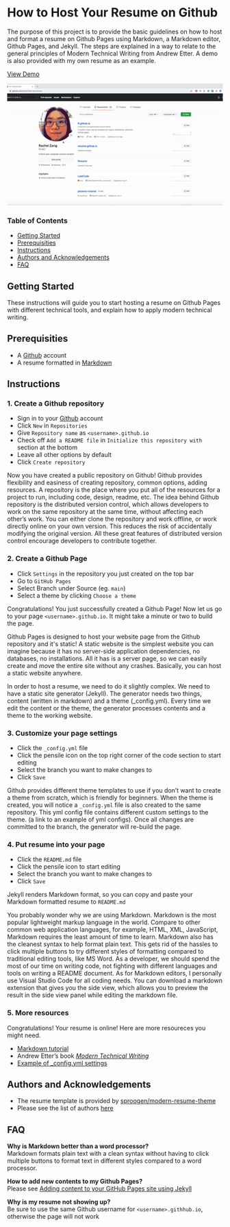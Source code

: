 # How to Host Your Resume on Github


The purpose of this project is to provide the basic guidelines on how to host and format a resume on Github Pages using Markdown, a Markdown editor, Github Pages, and Jekyll. The steps are explained in a way to relate to the general principles of Modern Technical Writing from Andrew Etter. A demo is also provided with my own resume as an example.

[View Demo](https://ruiqiz.github.io)

![img](_image/demo.gif)

### Table of Contents
- [Getting Started](#getting-started)
- [Prerequisities](#prerequisities)
- [Instructions](#instructions)
- [Authors and Acknowledgements](#authors-and-acknowledgements)
- [FAQ](#faq)

## Getting Started
These instructions will guide you to start hosting a resume on Github Pages with different technical tools, and explain how to apply modern technical writing.

## Prerequisities
- A [Github](https://github.com/) account
- A resume formatted in [Markdown](https://www.markdowntutorial.com/)

## Instructions
### 1. Create a Github repository	
- Sign in to your [Github](https://github.com/login) account
- Click `New` in `Repositories`
- Give `Repository name` as `<username>.github.io`
- Check off `Add a README file` in `Initialize this repository with` section at the bottom
- Leave all other options by default
- Click `Create repository`

Now you have created a public repository on Github! Github provides flexibility and easiness of creating repository, common options, adding resources. A repository is the place where you put all of the resources for a project to run, including code, design, readme, etc. The idea behind Github repository is the distributed version control, which allows developers to work on the same repository at the same time, without affecting each other’s work. You can either clone the repository and work offline, or work directly online on your own version. This reduces the risk of accidentally modifying the original version. All these great features of distributed version control encourage developers to contribute together.

### 2. Create a Github Page
- Click `Settings` in the repository you just created on the top bar
- Go to `GitHub Pages`
- Select Branch under Source (eg. `main`)
- Select a theme by clicking `Choose a theme`

Congratulations! You just successfully created a Github Page! Now let us go to your page `<username>.github.io`. It might take a minute or two to build the page.

Github Pages is designed to host your website page from the Github repository and it's static! A static website is the simplest website you can imagine because it has no server-side application dependencies, no databases, no installations. All it has is a server page, so we can easily create and move the entire site without any crashes. Basically, you can host a static website anywhere.

In order to host a resume, we need to do it slightly complex. We need to have a static site generator (Jekyll). The generator needs two things, content (written in markdown) and a theme (_config.yml). Every time we edit the content or the theme, the generator processes contents and a theme to the working website.  

### 3. Customize your page settings
- Click the `_config.yml` file
- Click the pensile icon on the top right corner of the code section to start editing
- Select the branch you want to make changes to
- Click `Save`

Github provides different theme templates to use if you don’t want to create a theme from scratch, which is friendly for beginners. When the theme is created, you will notice a `_config.yml` file is also created to the same repository. This yml config file contains different custom settings to the theme. (a link to an example of yml configs). Once all changes are committed to the branch, the generator will re-build the page.

### 4. Put resume into your page
- Click the `README.md` file
- Click the pensile icon to start editing
- Select the branch you want to make changes to
- Click `Save`

Jekyll renders Markdown format, so you can copy and paste your Markdown formatted resume to `README.md`

You probably wonder why we are using Markdown. Markdown is the most popular lightweight markup language in the world. Compare to other common web application languages, for example, HTML, XML, JavaScript, Markdown requires the least amount of time to learn. Markdown also has the cleanest syntax to help format plain text. This gets rid of the hassles to click multiple buttons to try different styles of formatting compared to traditional editing tools, like MS Word. As a developer, we should spend the most of our time on writing code, not fighting with different languages and tools on writing a README document. As for Markdown editors,
I personally use Visual Studio Code for all coding needs. You can download a markdown extension that gives you the side view, which allows you to preview the result in the side view panel while editing the markdown file.



### 5. More resources
Congratulations! Your resume is online! Here are more resoureces you might need.
- [Markdown tutorial](https://www.markdowntutorial.com/)
- Andrew Etter’s book [*Modern Technical Writing*](https://www.amazon.ca/Modern-Technical-Writing-Introduction-Documentation-ebook/dp/B01A2QL9SS)
- [Example of _config.yml settings](https://github.com/daattali/beautiful-jekyll/blob/master/_config.yml)

## Authors and Acknowledgements
- The resume template is provided by [sproogen/modern-resume-theme](https://github.com/sproogen/modern-resume-theme)
- Please see the list of authors [here](https://github.com/RuiqiZ/RuiqiZ.github.io/pulse)

## FAQ
**Why is Markdown better than a word processor?**\
Markdown formats plain text with a clean syntax without having to click multiple buttons to format text in different styles compared to a word processor.

**How to add new contents to my Github Pages?**\
Please see [Adding content to your GitHub Pages site using Jekyll](https://docs.github.com/en/free-pro-team@latest/github/working-with-github-pages/adding-content-to-your-github-pages-site-using-jekyll)

**Why is my resume not showing up?**\
Be sure to use the same Github username for `<username>.githhub.io`, otherwise the page will not work
